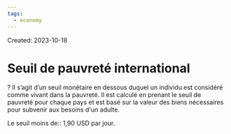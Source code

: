 ```yaml
---
tags:
  - economy
---
```

Created: 2023-10-18

# Seuil de pauvreté international
?
Il s’agit d’un seuil monétaire en dessous duquel un individu est considéré comme vivant dans la pauvreté. Il est calculé en prenant le seuil de pauvreté pour chaque pays et est basé sur la valeur des biens nécessaires pour subvenir aux besoins d'un adulte.
<!--SR:!2023-10-31,10,250-->

Le seuil moins de:: 1,90 USD par jour.
<!--SR:!2023-10-30,9,250-->